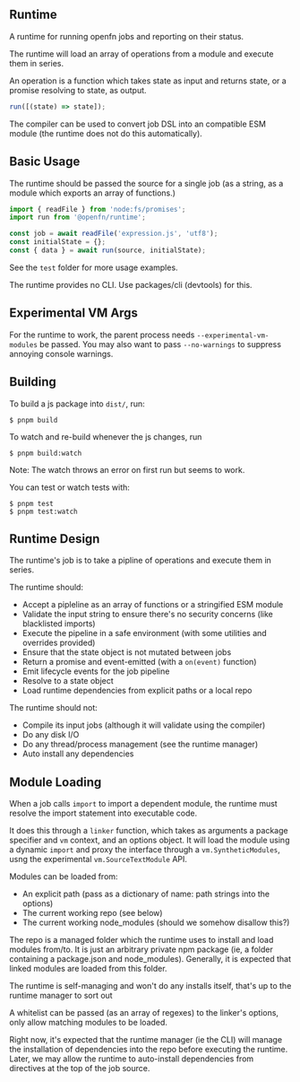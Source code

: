 ## Runtime

A runtime for running openfn jobs and reporting on their status.

The runtime will load an array of operations from a module and execute them in series.

An operation is a function which takes state as input and returns state, or a promise resolving to state, as output.

```js
run([(state) => state]);
```

The compiler can be used to convert job DSL into an compatible ESM module (the runtime does not do this automatically).

## Basic Usage

The runtime should be passed the source for a single job (as a string, as a module which exports an array of functions.)

```js
import { readFile } from 'node:fs/promises';
import run from '@openfn/runtime';

const job = await readFile('expression.js', 'utf8');
const initialState = {};
const { data } = await run(source, initialState);
```

See the `test` folder for more usage examples.

The runtime provides no CLI. Use packages/cli (devtools) for this.

## Experimental VM Args

For the runtime to work, the parent process needs `--experimental-vm-modules` be passed. You may also want to pass `--no-warnings` to suppress annoying console warnings.

## Building

To build a js package into `dist/`, run:

```
$ pnpm build
```

To watch and re-build whenever the js changes, run

```
$ pnpm build:watch
```

Note: The watch throws an error on first run but seems to work.

You can test or watch tests with:

```
$ pnpm test
$ pnpm test:watch
```

## Runtime Design

The runtime's job is to take a pipline of operations and execute them in series.

The runtime should:

- Accept a pipleline as an array of functions or a stringified ESM module
- Validate the input string to ensure there's no security concerns (like blacklisted imports)
- Execute the pipeline in a safe environment (with some utilities and overrides provided)
- Ensure that the state object is not mutated between jobs
- Return a promise and event-emitted (with a `on(event)` function)
- Emit lifecycle events for the job pipeline
- Resolve to a state object
- Load runtime dependencies from explicit paths or a local repo

The runtime should not:

- Compile its input jobs (although it will validate using the compiler)
- Do any disk I/O
- Do any thread/process management (see the runtime manager)
- Auto install any dependencies

## Module Loading

When a job calls `import` to import a dependent module, the runtime must resolve the import statement into executable code.

It does this through a `linker` function, which takes as arguments a package specifier and `vm` context, and an options object. It will load the module using a dynamic `import` and proxy the interface through a `vm.SyntheticModules`, usng the experimental `vm.SourceTextModule` API.

Modules can be loaded from:
- An explicit path (pass as a dictionary of name: path strings into the options)
- The current working repo (see below)
- The current working node_modules (should we somehow disallow this?)

The repo is a managed folder which the runtime uses to install and load modules from/to. It is just an arbitrary private npm package (ie, a folder containing a package.json and node_modules). Generally, it is expected that linked modules are loaded from this folder.

The runtime is self-managing and won't do any installs itself, that's up to the runtime manager to sort out

A whitelist can be passed (as an array of regexes) to the linker's options, only allow matching modules to be loaded.

Right now, it's expected that the runtime manager (ie the CLI) will manage the installation of dependencies into the repo before executing the runtime. Later, we may allow the runtime to auto-install dependencies from directives at the top of the job source.

